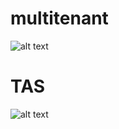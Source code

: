 # multitenant
![alt text](https://github.com/mahesh-dilhan/multitenant/blob/main/multi-tenant-TAS-v1.png)

# TAS
![alt text](https://github.com/mahesh-dilhan/multitenant/blob/main/multitenant-TAS-v4.png)
